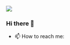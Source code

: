 
![](https://komarev.com/ghpvc/?username=hari27om&color=green)


### Hi there 👋
- 📫 How to reach me: [](https://www.linkedin.com/in/hari27om/)

